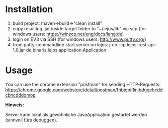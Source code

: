 
# Installation #

1. build project: maven->build->"clean install"
2. copy resulting .jar inside target folder to "~/lejos/lib" via scp (for windows users: https://winscp.net/eng/docs/lang:de)
3. login on EV3 via SSH (for windows users: http://www.putty.org/)
4. from putty-commandline start server on lejos: jrun -cp lejos-rest-api-1.0.jar de.binaris.lejos.application.Application

# Usage #

You can use the chrome extension "postman" for sending HTTP-Requests: https://chrome.google.com/webstore/detail/postman/fhbjgbiflinjbdggehcddcbncdddomop


**Hinweis:**

Server kann lokal als gewöhnliche JavaApplication gestartet werden (sinnvoll fürs debuggen).
